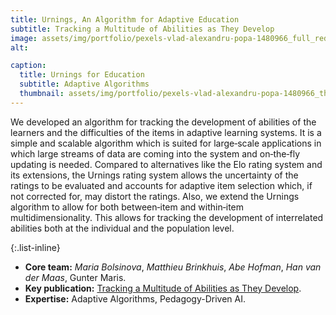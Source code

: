 ```yaml
---
title: Urnings, An Algorithm for Adaptive Education
subtitle: Tracking a Multitude of Abilities as They Develop
image: assets/img/portfolio/pexels-vlad-alexandru-popa-1480966_full_reduced.jpg
alt:

caption:
  title: Urnings for Education
  subtitle: Adaptive Algorithms
  thumbnail: assets/img/portfolio/pexels-vlad-alexandru-popa-1480966_thumbnail_reduced.jpg
---
```


We developed an algorithm for tracking the development of abilities of the learners and the difficulties of the items in adaptive learning systems. It is a simple and scalable algorithm which is suited for large‐scale applications in which large streams of data are coming into the system and on‐the‐fly updating is needed. Compared to alternatives like the Elo rating system and its extensions, the Urnings rating system allows the uncertainty of the ratings to be evaluated and accounts for adaptive item selection which, if not corrected for, may distort the ratings. Also, we extend the Urnings algorithm to allow for both between‐item and within‐item multidimensionality. This allows for tracking the development of interrelated abilities both at the individual and the population level.

{:.list-inline}
- **Core team:** *Maria Bolsinova*, *Matthieu Brinkhuis*, *Abe Hofman*, *Han van der Maas*, Gunter Maris.
- **Key publication:** [Tracking a Multitude of Abilities as They Develop](https://doi.org/10.1111/bmsp.12276).
- **Expertise:** Adaptive Algorithms, Pedagogy-Driven AI.
